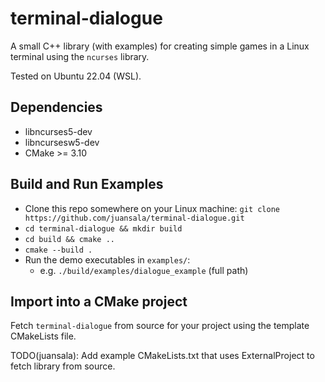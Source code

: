 # terminal-dialogue

A small C++ library (with examples) for creating simple games in a Linux terminal using the ```ncurses``` library.

Tested on Ubuntu 22.04 (WSL).

## Dependencies
- libncurses5-dev
- libncursesw5-dev
- CMake >= 3.10

## Build and Run Examples
- Clone this repo somewhere on your Linux machine: ```git clone https://github.com/juansala/terminal-dialogue.git```
- ```cd terminal-dialogue && mkdir build```
- ```cd build && cmake ..```
- ```cmake --build .```
- Run the demo executables in ```examples/```:
  - e.g. ```./build/examples/dialogue_example``` (full path)

## Import into a CMake project
Fetch ```terminal-dialogue``` from source for your project using the template CMakeLists file.

TODO(juansala): Add example CMakeLists.txt that uses ExternalProject to fetch library from source.
